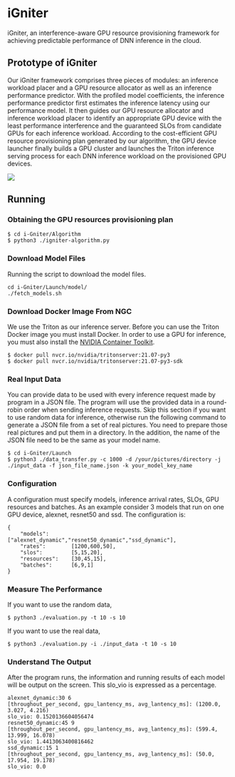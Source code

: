 # iGniter
iGniter, an interference-aware GPU resource provisioning framework for achieving predictable performance of DNN inference in the cloud. 

## Prototype of iGniter

Our iGniter framework comprises three pieces of modules: an inference workload placer and a GPU resource allocator as well as an inference performance predictor. With the profiled model coefficients, the inference performance predictor first estimates the inference latency using our performance model. It then guides our GPU resource allocator and inference workload placer to identify an appropriate GPU device with the least performance interference and the guaranteed SLOs from candidate GPUs for each inference workload. According to the cost-efficient GPU resource provisioning plan generated by our algorithm, the GPU device launcher finally builds a GPU cluster and launches the Triton inference serving process for each DNN inference workload on the provisioned GPU devices.

![](https://github.com/icloud-ecnu/igniter/blob/main/images/prototype.png)

## Running

### Obtaining the GPU resources provisioning plan

```
$ cd i-Gniter/Algorithm
$ python3 ./igniter-algorithm.py
```

### Download Model Files
Running the script to download the model files.
```
cd i-Gniter/Launch/model/
./fetch_models.sh
```

### Download Docker Image From NGC
We use the Triton as our inference server. Before you can use the Triton Docker image you must install Docker. In order to use a GPU for inference, you must also install the [NVIDIA Container Toolkit](https://github.com/NVIDIA/nvidia-docker).
```
$ docker pull nvcr.io/nvidia/tritonserver:21.07-py3
$ docker pull nvcr.io/nvidia/tritonserver:21.07-py3-sdk
```

### Real Input Data
You can provide data to be used with every inference request made by program in a JSON file. The program will use the provided data in a round-robin order when sending inference requests. Skip this section if you want to use random data for inference, otherwise run the following command to generate a JSON file from a set of real pictures. You need to prepare those real pictures and put them in a directory. In the addition, the name of the JSON file need to be the same as your model name.

```
$ cd i-Gniter/Launch
$ python3 ./data_transfer.py -c 1000 -d /your/pictures/directory -j ./input_data -f json_file_name.json -k your_model_key_name
```

### Configuration
A configuration must specify models, inference arrival rates, SLOs, GPU resources and batches. As an example consider 3 models that run on one GPU device, alexnet, resnet50 and ssd. The configuration is:
```
{
    "models":       ["alexnet_dynamic","resnet50_dynamic","ssd_dynamic"],
    "rates":        [1200,600,50],
    "slos":         [5,15,20],
    "resources":    [30,45,15],
    "batches":      [6,9,1]
}
```

### Measure The Performance
If you want to use the random data,
```
$ python3 ./evaluation.py -t 10 -s 10
```
If you want to use the real data,
```
$ python3 ./evaluation.py -i ./input_data -t 10 -s 10
```

### Understand The Output
After the program runs, the information and running results of each model will be output on the screen. This slo_vio is expressed as a percentage.
```
alexnet_dynamic:30 6
[throughout_per_second, gpu_lantency_ms, avg_lantency_ms]: (1200.0, 3.027, 4.216)
slo_vio: 0.1520136604056474
resnet50_dynamic:45 9
[throughout_per_second, gpu_lantency_ms, avg_lantency_ms]: (599.4, 13.999, 16.078)
slo_vio: 1.4413063400816462
ssd_dynamic:15 1
[throughout_per_second, gpu_lantency_ms, avg_lantency_ms]: (50.0, 17.954, 19.178)
slo_vio: 0.0
```